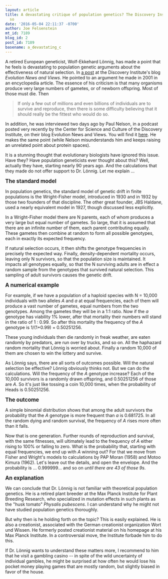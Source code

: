 ```yaml
---
layout: article
title: A devastating critique of population genetics? The Discovery Institute thinks
  so
date: '2016-05-04 22:11:37 -0700'
author: Joe Felsenstein
mt_id: 7189
blog_id: 2
post_id: 7189
basename: a_devastating_c
---
```

A retired European geneticist, Wolf-Ekkehard L&ouml;nnig, has made a point that he feels is devastating to population genetic arguments about the effectiveness of natural selection.  In [a post](http://www.evolutionnews.org/2016/03/randomness_in_n102731.html) 
at the Discovery Institute's blog _Evolution News and Views_.  He pointed to an argument he made in 2001 in an encyclopedia article.  The essence of his criticism is that many organisms produce very large numbers of gametes, or of newborn offspring.  Most of those must die.  Then

> If only a few out of millions and even billions of individuals are to survive and reproduce, then there is some difficulty believing that it should really be the fittest who would do so.

In addition, he was interviewed two days ago by Paul Nelson, in a podcast posted very recently by the Center for Science and Culture of the Discovery Institute, on their blog Evolution News and Views.  You will find it [here](http://www.evolutionnews.org/2016/05/paul_nelson_and_1102812.html).  He makes the same point (while Nelson misunderstands him and keeps raising an unrelated point about protein spaces).

It is a stunning thought that evolutionary biologists have ignored this issue.  Have they?
Have population geneticists ever thought about this?  Well, actually they have, starting nearly 90 years ago.  And the calculations that they made do not offer support to Dr. L&ouml;nnig.  Let me explain ...

<big>**The standard model**</big>

In population genetics, the standard model of genetic drift in finite populations is the Wright-Fisher model, introduced in 1930 and in 1932 by those two founders of that discipline.  The other great founder, JBS Haldane, used a nearly equivalent model in 1927, though discussed  less explicitly. 

In a Wright-Fisher model there are N parents, each of whom produces a very large but equal number of gametes.  So large, that it is assumed that there are an infinite number of them, each parent contributing equally.   These gametes then combine at random to form all possible genotypes, each in exactly its expected frequency.

If natural selection occurs, it then shifts the genotype frequencies in precisely the expected way.  Finally, density-dependent mortality occurs, leaving only N survivors, so that the population size is maintained.  It impacts all genotypes equally, so that the N surviving adults  are in effect a random sample from the genotypes that survived natural selection.  This sampling of adult survivors causes the genetic drift.

<big>**A numerical example**</big>

For example, if we have a population of a haploid species with N = 10,000 individuals with two alleles _A_ and _a_ at equal frequencies, each of them will produce a vast number of gametes, equal numbers from the two genotypes.  Among the gametes they will be in a 1:1 ratio.  Now if the _a_ genotype has viability 1% lower, after that mortality their numbers will stand in the ratio of 1 : 0.99.  So after this mortality the frequency of the _A_ genotype is 1/(1+0.99) = 0.50251256.

These young individuals then die randomly in freak weather, are eaten randomly by predators, are run over by trucks, and so on.  All the haphazard random mortality that L&ouml;nnig is worried about.  Finally a random 10,000 of them are chosen to win the lottery and survive.

As L&ouml;nnig says, there are all sorts of outcomes possible.  Will the natural selection be effective?  L&ouml;nnig obviously thinks not.  But we can do the calculations.  Will the frequency of the _A_ genotype increase?  Each of the 10,000 survivors is a randomly drawn offspring, and 0.50251256 of those are _A_.  So it's just like tossing a coin 10,000 times, when the probability of Heads is 0.50251256.

<big>**The outcome**</big>

A simple binomial distribution shows that among the adult survivors the probability that the _A_ genotype is more frequent than _a_ is 0.681725.  In all the random dying and random survival, the frequency of _A_ rises more often than it falls.

Now that is one generation.  Further rounds of reproduction and survival, with the same fitnesses, will ultimately lead to the frequency of _A_ either rising to 100% or falling to zero.  What is the probability that, starting with equal frequencies, we end up with _A_ winning out?  For that we move from Fisher and Wright's models to calculations by PAP Moran (1958) and Motoo Kimura (1962).  Let's leave out the details, and open the envelope. And the probability is ...  0.999999...  and so on _until there are 43 of those 9s_.  

<big>**An explanation**</big>

We can conclude that Dr. L&ouml;nnig is not familiar with theoretical population genetics.  He is a retired plant breeder at the Max Planck Institute for Plant Breeding Research, who specialized in mutation effects in such plants as the "husk tomato" _Physalis pubescens_.  I can understand why he might not have studied population genetics thoroughly.  

But why then is he holding forth on the topic?  This is easily explained.  He is also a creationist, associated with the German creationist organization Wort und Wissen.  He formerly posted creationist material on his homepage at his Max Planck Institute.  In a controversial move, the Institute forbade him to do this.

If Dr. L&ouml;nnig wants to understand these matters more, I recommend to him that he visit a gambling casino -- in spite of the wild uncertainty of individual gambles, he might be surprised at how often he would lose his pocket money playing games that are mostly random, but slightly biased in favor of the house.
